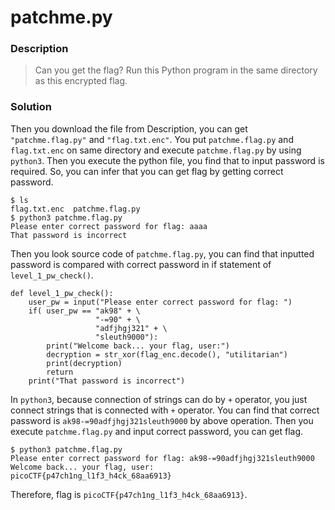 # patchme.py
### Description
> Can you get the flag? Run this Python program in the same directory as this encrypted flag.

### Solution
Then you download the file from Description, you can get `"patchme.flag.py"` and `"flag.txt.enc"`. You put `patchme.flag.py` and `flag.txt.enc` on same directory and execute `patchme.flag.py` by using `python3`. Then you execute the python file, you find that to input password is required. So, you can infer that you can get flag by getting correct password.
```
$ ls
flag.txt.enc  patchme.flag.py
$ python3 patchme.flag.py
Please enter correct password for flag: aaaa
That password is incorrect
```

Then you look source code of `patchme.flag.py`, you can find that inputted password is compared with correct password in if statement of `level_1_pw_check()`.
```
def level_1_pw_check():
    user_pw = input("Please enter correct password for flag: ")
    if( user_pw == "ak98" + \
                   "-=90" + \
                   "adfjhgj321" + \
                   "sleuth9000"):
        print("Welcome back... your flag, user:")
        decryption = str_xor(flag_enc.decode(), "utilitarian")
        print(decryption)
        return
    print("That password is incorrect")
```

In `python3`, because connection of strings can do by `+` operator, you just connect strings that is connected with `+` operator. You can find that correct password is `ak98-=90adfjhgj321sleuth9000` by above operation.
Then you execute `patchme.flag.py` and input correct password, you can get flag.
```
$ python3 patchme.flag.py
Please enter correct password for flag: ak98-=90adfjhgj321sleuth9000
Welcome back... your flag, user:
picoCTF{p47ch1ng_l1f3_h4ck_68aa6913}
```

Therefore, flag is `picoCTF{p47ch1ng_l1f3_h4ck_68aa6913}`.